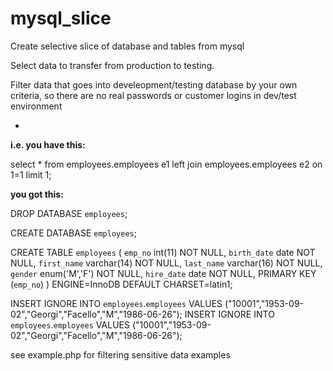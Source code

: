 mysql_slice
=

Create selective slice of database and tables from mysql

Select data to transfer from production to testing.

Filter data that goes into develeopment/testing database by your own criteria,
so there are no real passwords or customer logins in dev/test environment

-
**i.e. you have this:**

select * from employees.employees e1 left join employees.employees e2 on 1=1 limit 1;


**you got this:**


DROP DATABASE `employees`;

CREATE DATABASE  `employees`;

CREATE TABLE `employees` (
  `emp_no` int(11) NOT NULL,
  `birth_date` date NOT NULL,
  `first_name` varchar(14) NOT NULL,
  `last_name` varchar(16) NOT NULL,
  `gender` enum('M','F') NOT NULL,
  `hire_date` date NOT NULL,
  PRIMARY KEY (`emp_no`)
) ENGINE=InnoDB DEFAULT CHARSET=latin1;

INSERT IGNORE INTO `employees`.`employees` VALUES
("10001","1953-09-02","Georgi","Facello","M","1986-06-26");
INSERT IGNORE INTO `employees`.`employees` VALUES
("10001","1953-09-02","Georgi","Facello","M","1986-06-26");


see example.php for filtering sensitive data examples
